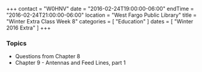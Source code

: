 +++
contact = "W0HNV"
date = "2016-02-24T19:00:00-06:00"
endTime = "2016-02-24T21:00:00-06:00"
location = "West Fargo Public Library"
title = "Winter Extra Class Week 8"
categories = [ "Education" ]
dates = [ "Winter 2016 Extra" ]
+++

### Topics

* Questions from Chapter 8
* Chapter 9 - Antennas and Feed Lines, part 1

